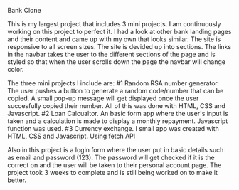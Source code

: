 Bank Clone 

This is my largest project that includes 3 mini projects. I am continuously working on this project to perfect it. I had a look at other bank landing pages and their content and came up with my own that looks similar. The site is responsive to all screen sizes. The site is devided up into sections. The links in the navbar takes the user to the different sections of the page and is styled so that when the user scrolls down the page the navbar will change color.

The three mini projects I include are: 
#1 Random RSA number generator. The user pushes a button to generate a random code/number that can be copied. A small pop-up message will get displayed once the user succesfully copied their number. All of this was done with HTML, CSS and Javascript.
#2 Loan Calcualtor. An basic form app where the user's input is taken and a calculation is made to display a monthly repayment. Javascript function was used.
#3 Currency exchange. I small app was created with HTML, CSS and Javascript. Using fetch API

Also in this project is a login form where the user put in basic details such as email and password (123). The password will get checked if it is the correct on and the user will be taken to their personal account page.
The project took 3 weeks to complete and is still being worked on to make it better.

